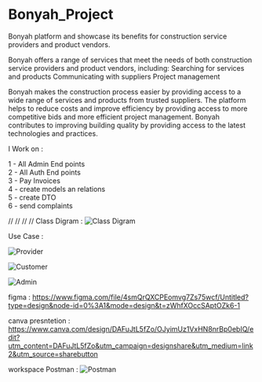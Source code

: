 # Bonyah_Project

Bonyah platform and showcase its benefits for construction service providers and product vendors.





Bonyah offers a range of services that meet the needs of both construction service providers and product vendors, including:
Searching for services and products
Communicating with suppliers
Project management


Bonyah makes the construction process easier by providing access to a wide range of services and products from trusted suppliers.
The platform helps to reduce costs and improve efficiency by providing access to more competitive bids and more efficient project management.
Bonyah contributes to improving building quality by providing access to the latest technologies and practices.

I Work on :

1 - All Admin End points   
2 - All Auth End points   
3 - Pay Invoices   
4 - create models an relations   
5 - create DTO   
6 - send complaints 



//
//
//
//
Class Digram : 
![Class Digram](https://github.com/NasserNaif/Bonyah_Project/assets/96125347/dd32a174-c97b-4814-9a05-3f2c0526a6a9)


Use Case :

![Provider](https://github.com/NasserNaif/Bonyah_Project/assets/96125347/d1b4ffe9-56b6-4cc8-9c6d-734e9ca8a7fd)

![Customer](https://github.com/NasserNaif/Bonyah_Project/assets/96125347/f1e3bef5-4353-4bfa-9aa7-f37b12bcc537)

![Admin](https://github.com/NasserNaif/Bonyah_Project/assets/96125347/ae23af8d-9548-4c39-9731-89625b449797)


figma :  https://www.figma.com/file/4smQrQXCPEomvg7Zs75wcf/Untitled?type=design&node-id=0%3A1&mode=design&t=zWhfXOccSAptOZk6-1

canva presntetion : https://www.canva.com/design/DAFuJtL5fZo/OJyimUz1VxHN8nrBp0ebIQ/edit?utm_content=DAFuJtL5fZo&utm_campaign=designshare&utm_medium=link2&utm_source=sharebutton

workspace Postman : 
![Postman](https://github.com/NasserNaif/Bonyah_Project/assets/96125347/cd6a45d6-1971-4b1f-aa63-446c097063ee)




